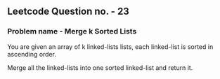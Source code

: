 ## Leetcode Question no. - 23 ##

### Problem name - Merge k Sorted Lists ###

You are given an array of k linked-lists lists, each linked-list is sorted in ascending order.

Merge all the linked-lists into one sorted linked-list and return it. 